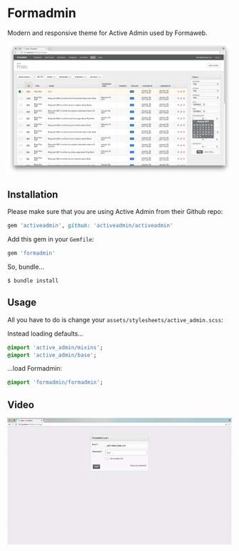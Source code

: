 # Formadmin

Modern and responsive theme for Active Admin used by Formaweb.

![Formadmin](formadmin.png)

## Installation

Please make sure that you are using Active Admin from their Github repo:

```ruby
gem 'activeadmin', github: 'activeadmin/activeadmin'
```

Add this gem in your `Gemfile`:

```ruby
gem 'formadmin'
```

So, bundle...

```console
$ bundle install
```

## Usage

All you have to do is change your `assets/stylesheets/active_admin.scss`:

Instead loading defaults...

```sass
@import 'active_admin/mixins';
@import 'active_admin/base';
```

...load Formadmin:

```sass
@import 'formadmin/formadmin';
```

## Video

![Formadmin](formadmin.gif)
